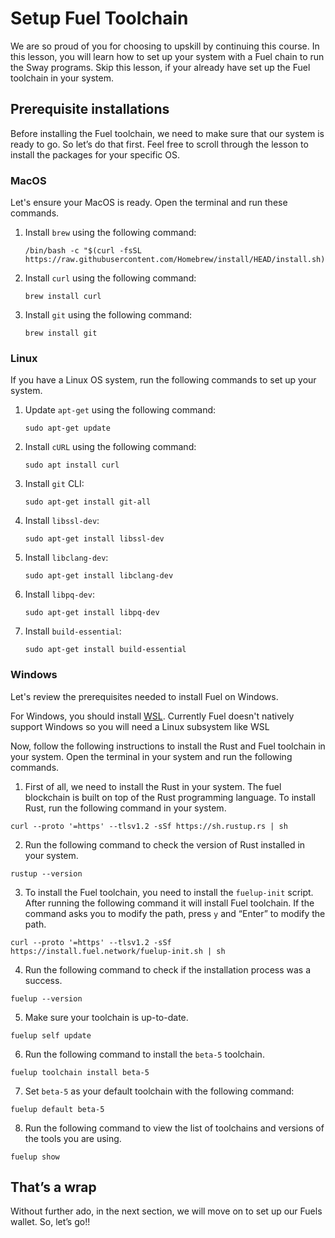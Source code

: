 # Setup Fuel Toolchain

We are so proud of you for choosing to upskill by continuing this course. In this lesson, you will learn how to set up your system with a Fuel chain to run the Sway programs. Skip this lesson, if your already have set up the Fuel toolchain in your system.

## Prerequisite installations

Before installing the Fuel toolchain, we need to make sure that our system is ready to go. So let’s do that first. Feel free to scroll through the lesson to install the packages for your specific OS.

### MacOS

Let's ensure your MacOS is ready. Open the terminal and run these commands.

1. Install `brew` using the following command:

    ```
    /bin/bash -c "$(curl -fsSL https://raw.githubusercontent.com/Homebrew/install/HEAD/install.sh)"
    ```

2. Install `curl` using the following command:

    ```
    brew install curl
    ```

3. Install `git` using the following command:

    ```
    brew install git
    ```

### Linux

If you have a Linux OS system, run the following commands to set up your system.

1. Update `apt-get` using the following command:

    ```
    sudo apt-get update
    ```

2. Install `cURL` using the following command:
    
    ```
    sudo apt install curl
    ```
    
3. Install `git` CLI:
    
    ```
    sudo apt-get install git-all
    ```
    

4.  Install `libssl-dev`:

    ```
    sudo apt-get install libssl-dev
    ```

5. Install `libclang-dev`:
    
    ```
    sudo apt-get install libclang-dev
    ```
    
6. Install `libpq-dev`:
    
    ```
    sudo apt-get install libpq-dev
    ```
    
7. Install `build-essential`:
    
    ```
    sudo apt-get install build-essential
    ```
    

### Windows

Let's review the prerequisites needed to install Fuel on Windows.

For Windows, you should install [WSL](https://learn.microsoft.com/en-us/windows/wsl/install). Currently Fuel doesn't natively support Windows so you will need a Linux subsystem like WSL


Now, follow the following instructions to install the Rust and Fuel toolchain in your system. Open the terminal in your system and run the following commands.

1. First of all, we need to install the Rust in your system. The fuel blockchain is built on top of the Rust programming language. To install Rust, run the following command in your system.

```
curl --proto '=https' --tlsv1.2 -sSf https://sh.rustup.rs | sh
```

2. Run the following command to check the version of Rust installed in your system.

```
rustup --version
```

3. To install the Fuel toolchain, you need to install the `fuelup-init` script. After running the following command it will install Fuel toolchain. If the command asks you to modify the path, press `y` and “Enter” to modify the path.

```
curl --proto '=https' --tlsv1.2 -sSf https://install.fuel.network/fuelup-init.sh | sh
```

4. Run the following command to check if the installation process was a success.

```
fuelup --version
```

5. Make sure your toolchain is up-to-date. 

```
fuelup self update
```

6. Run the following command to install the `beta-5` toolchain.

```
fuelup toolchain install beta-5
```

7. Set `beta-5` as your default toolchain with the following command:

```
fuelup default beta-5
```

8. Run the following command to view the list of toolchains and versions of the tools you are using.

```
fuelup show
```

## That’s a wrap

Without further ado, in the next section, we will move on to set up our Fuels wallet. So, let’s go!! 